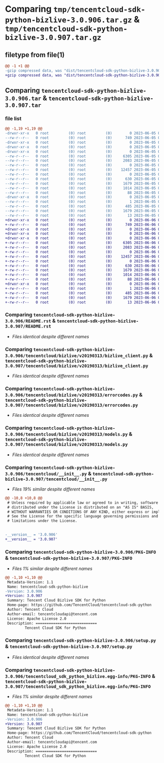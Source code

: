 # Comparing `tmp/tencentcloud-sdk-python-bizlive-3.0.906.tar.gz` & `tmp/tencentcloud-sdk-python-bizlive-3.0.907.tar.gz`

## filetype from file(1)

```diff
@@ -1 +1 @@
-gzip compressed data, was "dist/tencentcloud-sdk-python-bizlive-3.0.906.tar", last modified: Mon Jun  5 00:27:20 2023, max compression
+gzip compressed data, was "dist/tencentcloud-sdk-python-bizlive-3.0.907.tar", last modified: Tue Jun  6 02:19:25 2023, max compression
```

## Comparing `tencentcloud-sdk-python-bizlive-3.0.906.tar` & `tencentcloud-sdk-python-bizlive-3.0.907.tar`

### file list

```diff
@@ -1,19 +1,19 @@
-drwxr-xr-x   0 root         (0) root         (0)        0 2023-06-05 00:27:20.000000 tencentcloud-sdk-python-bizlive-3.0.906/
--rw-r--r--   0 root         (0) root         (0)      749 2023-06-05 00:27:20.000000 tencentcloud-sdk-python-bizlive-3.0.906/README.rst
-drwxr-xr-x   0 root         (0) root         (0)        0 2023-06-05 00:27:20.000000 tencentcloud-sdk-python-bizlive-3.0.906/tencentcloud/
-drwxr-xr-x   0 root         (0) root         (0)        0 2023-06-05 00:27:20.000000 tencentcloud-sdk-python-bizlive-3.0.906/tencentcloud/bizlive/
-drwxr-xr-x   0 root         (0) root         (0)        0 2023-06-05 00:27:20.000000 tencentcloud-sdk-python-bizlive-3.0.906/tencentcloud/bizlive/v20190313/
--rw-r--r--   0 root         (0) root         (0)     6305 2023-06-05 00:27:20.000000 tencentcloud-sdk-python-bizlive-3.0.906/tencentcloud/bizlive/v20190313/bizlive_client.py
--rw-r--r--   0 root         (0) root         (0)     2083 2023-06-05 00:27:20.000000 tencentcloud-sdk-python-bizlive-3.0.906/tencentcloud/bizlive/v20190313/errorcodes.py
--rw-r--r--   0 root         (0) root         (0)        0 2023-06-05 00:27:20.000000 tencentcloud-sdk-python-bizlive-3.0.906/tencentcloud/bizlive/v20190313/__init__.py
--rw-r--r--   0 root         (0) root         (0)    12457 2023-06-05 00:27:20.000000 tencentcloud-sdk-python-bizlive-3.0.906/tencentcloud/bizlive/v20190313/models.py
--rw-r--r--   0 root         (0) root         (0)        0 2023-06-05 00:27:20.000000 tencentcloud-sdk-python-bizlive-3.0.906/tencentcloud/bizlive/__init__.py
--rw-r--r--   0 root         (0) root         (0)      630 2023-06-05 00:27:20.000000 tencentcloud-sdk-python-bizlive-3.0.906/tencentcloud/__init__.py
--rw-r--r--   0 root         (0) root         (0)     1679 2023-06-05 00:27:20.000000 tencentcloud-sdk-python-bizlive-3.0.906/PKG-INFO
--rw-r--r--   0 root         (0) root         (0)     1014 2023-06-05 00:27:20.000000 tencentcloud-sdk-python-bizlive-3.0.906/setup.py
--rw-r--r--   0 root         (0) root         (0)       88 2023-06-05 00:27:20.000000 tencentcloud-sdk-python-bizlive-3.0.906/setup.cfg
-drwxr-xr-x   0 root         (0) root         (0)        0 2023-06-05 00:27:20.000000 tencentcloud-sdk-python-bizlive-3.0.906/tencentcloud_sdk_python_bizlive.egg-info/
--rw-r--r--   0 root         (0) root         (0)        1 2023-06-05 00:27:20.000000 tencentcloud-sdk-python-bizlive-3.0.906/tencentcloud_sdk_python_bizlive.egg-info/dependency_links.txt
--rw-r--r--   0 root         (0) root         (0)      485 2023-06-05 00:27:20.000000 tencentcloud-sdk-python-bizlive-3.0.906/tencentcloud_sdk_python_bizlive.egg-info/SOURCES.txt
--rw-r--r--   0 root         (0) root         (0)     1679 2023-06-05 00:27:20.000000 tencentcloud-sdk-python-bizlive-3.0.906/tencentcloud_sdk_python_bizlive.egg-info/PKG-INFO
--rw-r--r--   0 root         (0) root         (0)       13 2023-06-05 00:27:20.000000 tencentcloud-sdk-python-bizlive-3.0.906/tencentcloud_sdk_python_bizlive.egg-info/top_level.txt
+drwxr-xr-x   0 root         (0) root         (0)        0 2023-06-06 02:19:25.000000 tencentcloud-sdk-python-bizlive-3.0.907/
+-rw-r--r--   0 root         (0) root         (0)      749 2023-06-06 02:19:25.000000 tencentcloud-sdk-python-bizlive-3.0.907/README.rst
+drwxr-xr-x   0 root         (0) root         (0)        0 2023-06-06 02:19:25.000000 tencentcloud-sdk-python-bizlive-3.0.907/tencentcloud/
+drwxr-xr-x   0 root         (0) root         (0)        0 2023-06-06 02:19:25.000000 tencentcloud-sdk-python-bizlive-3.0.907/tencentcloud/bizlive/
+drwxr-xr-x   0 root         (0) root         (0)        0 2023-06-06 02:19:25.000000 tencentcloud-sdk-python-bizlive-3.0.907/tencentcloud/bizlive/v20190313/
+-rw-r--r--   0 root         (0) root         (0)     6305 2023-06-06 02:19:25.000000 tencentcloud-sdk-python-bizlive-3.0.907/tencentcloud/bizlive/v20190313/bizlive_client.py
+-rw-r--r--   0 root         (0) root         (0)     2083 2023-06-06 02:19:25.000000 tencentcloud-sdk-python-bizlive-3.0.907/tencentcloud/bizlive/v20190313/errorcodes.py
+-rw-r--r--   0 root         (0) root         (0)        0 2023-06-06 02:19:25.000000 tencentcloud-sdk-python-bizlive-3.0.907/tencentcloud/bizlive/v20190313/__init__.py
+-rw-r--r--   0 root         (0) root         (0)    12457 2023-06-06 02:19:25.000000 tencentcloud-sdk-python-bizlive-3.0.907/tencentcloud/bizlive/v20190313/models.py
+-rw-r--r--   0 root         (0) root         (0)        0 2023-06-06 02:19:25.000000 tencentcloud-sdk-python-bizlive-3.0.907/tencentcloud/bizlive/__init__.py
+-rw-r--r--   0 root         (0) root         (0)      630 2023-06-06 02:19:25.000000 tencentcloud-sdk-python-bizlive-3.0.907/tencentcloud/__init__.py
+-rw-r--r--   0 root         (0) root         (0)     1679 2023-06-06 02:19:25.000000 tencentcloud-sdk-python-bizlive-3.0.907/PKG-INFO
+-rw-r--r--   0 root         (0) root         (0)     1014 2023-06-06 02:19:25.000000 tencentcloud-sdk-python-bizlive-3.0.907/setup.py
+-rw-r--r--   0 root         (0) root         (0)       88 2023-06-06 02:19:25.000000 tencentcloud-sdk-python-bizlive-3.0.907/setup.cfg
+drwxr-xr-x   0 root         (0) root         (0)        0 2023-06-06 02:19:25.000000 tencentcloud-sdk-python-bizlive-3.0.907/tencentcloud_sdk_python_bizlive.egg-info/
+-rw-r--r--   0 root         (0) root         (0)        1 2023-06-06 02:19:25.000000 tencentcloud-sdk-python-bizlive-3.0.907/tencentcloud_sdk_python_bizlive.egg-info/dependency_links.txt
+-rw-r--r--   0 root         (0) root         (0)      485 2023-06-06 02:19:25.000000 tencentcloud-sdk-python-bizlive-3.0.907/tencentcloud_sdk_python_bizlive.egg-info/SOURCES.txt
+-rw-r--r--   0 root         (0) root         (0)     1679 2023-06-06 02:19:25.000000 tencentcloud-sdk-python-bizlive-3.0.907/tencentcloud_sdk_python_bizlive.egg-info/PKG-INFO
+-rw-r--r--   0 root         (0) root         (0)       13 2023-06-06 02:19:25.000000 tencentcloud-sdk-python-bizlive-3.0.907/tencentcloud_sdk_python_bizlive.egg-info/top_level.txt
```

### Comparing `tencentcloud-sdk-python-bizlive-3.0.906/README.rst` & `tencentcloud-sdk-python-bizlive-3.0.907/README.rst`

 * *Files identical despite different names*

### Comparing `tencentcloud-sdk-python-bizlive-3.0.906/tencentcloud/bizlive/v20190313/bizlive_client.py` & `tencentcloud-sdk-python-bizlive-3.0.907/tencentcloud/bizlive/v20190313/bizlive_client.py`

 * *Files identical despite different names*

### Comparing `tencentcloud-sdk-python-bizlive-3.0.906/tencentcloud/bizlive/v20190313/errorcodes.py` & `tencentcloud-sdk-python-bizlive-3.0.907/tencentcloud/bizlive/v20190313/errorcodes.py`

 * *Files identical despite different names*

### Comparing `tencentcloud-sdk-python-bizlive-3.0.906/tencentcloud/bizlive/v20190313/models.py` & `tencentcloud-sdk-python-bizlive-3.0.907/tencentcloud/bizlive/v20190313/models.py`

 * *Files identical despite different names*

### Comparing `tencentcloud-sdk-python-bizlive-3.0.906/tencentcloud/__init__.py` & `tencentcloud-sdk-python-bizlive-3.0.907/tencentcloud/__init__.py`

 * *Files 19% similar despite different names*

```diff
@@ -10,8 +10,8 @@
 # Unless required by applicable law or agreed to in writing, software
 # distributed under the License is distributed on an "AS IS" BASIS,
 # WITHOUT WARRANTIES OR CONDITIONS OF ANY KIND, either express or implied.
 # See the License for the specific language governing permissions and
 # limitations under the License.
 
 
-__version__ = '3.0.906'
+__version__ = '3.0.907'
```

### Comparing `tencentcloud-sdk-python-bizlive-3.0.906/PKG-INFO` & `tencentcloud-sdk-python-bizlive-3.0.907/PKG-INFO`

 * *Files 1% similar despite different names*

```diff
@@ -1,10 +1,10 @@
 Metadata-Version: 1.1
 Name: tencentcloud-sdk-python-bizlive
-Version: 3.0.906
+Version: 3.0.907
 Summary: Tencent Cloud Bizlive SDK for Python
 Home-page: https://github.com/TencentCloud/tencentcloud-sdk-python
 Author: Tencent Cloud
 Author-email: tencentcloudapi@tencent.com
 License: Apache License 2.0
 Description: ============================
         Tencent Cloud SDK for Python
```

### Comparing `tencentcloud-sdk-python-bizlive-3.0.906/setup.py` & `tencentcloud-sdk-python-bizlive-3.0.907/setup.py`

 * *Files identical despite different names*

### Comparing `tencentcloud-sdk-python-bizlive-3.0.906/tencentcloud_sdk_python_bizlive.egg-info/PKG-INFO` & `tencentcloud-sdk-python-bizlive-3.0.907/tencentcloud_sdk_python_bizlive.egg-info/PKG-INFO`

 * *Files 1% similar despite different names*

```diff
@@ -1,10 +1,10 @@
 Metadata-Version: 1.1
 Name: tencentcloud-sdk-python-bizlive
-Version: 3.0.906
+Version: 3.0.907
 Summary: Tencent Cloud Bizlive SDK for Python
 Home-page: https://github.com/TencentCloud/tencentcloud-sdk-python
 Author: Tencent Cloud
 Author-email: tencentcloudapi@tencent.com
 License: Apache License 2.0
 Description: ============================
         Tencent Cloud SDK for Python
```

